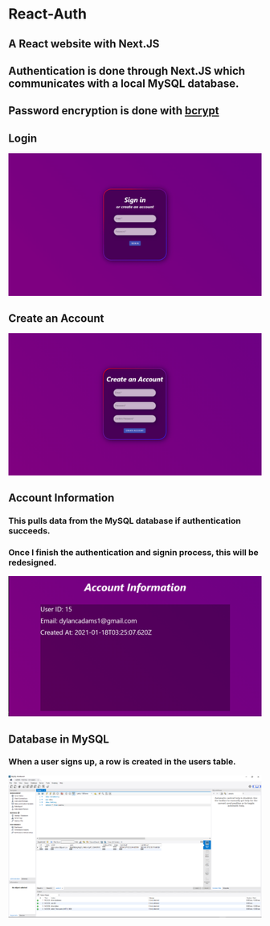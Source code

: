 # React-Auth

## A React website with Next.JS

## Authentication is done through Next.JS which communicates with a local MySQL database.
## Password encryption is done with [bcrypt](https://www.npmjs.com/package/bcrypt)

## Login
![image](readmeImages/ReactAuth.png)

## Create an Account
![image](readmeImages/CreateAccount.png)

## Account Information
### This pulls data from the MySQL database if authentication succeeds. 
### Once I finish the authentication and signin process, this will be redesigned.
![image](readmeImages/AccountInformation.png)

## Database in MySQL
### When a user signs up, a row is created in the users table.
![image](readmeImages/mysql.png)

